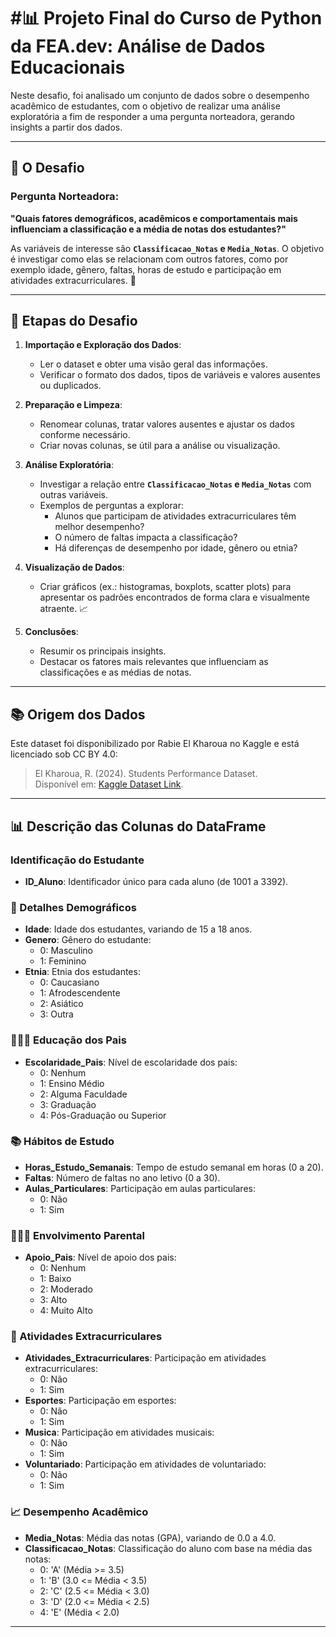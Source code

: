 # #**📊 Projeto Final do Curso de Python da FEA.dev: Análise de Dados Educacionais**

Neste desafio, foi analisado um conjunto de dados sobre o desempenho acadêmico de estudantes, com o objetivo de realizar uma análise exploratória a fim de responder a uma pergunta norteadora, gerando insights a partir dos dados.

---

## **🚀 O Desafio**

### **Pergunta Norteadora**:  
**"Quais fatores demográficos, acadêmicos e comportamentais mais influenciam a classificação e a média de notas dos estudantes?"**

As variáveis de interesse são **`Classificacao_Notas` e `Media_Notas`**. O objetivo é investigar como elas se relacionam com outros fatores, como por exemplo idade, gênero, faltas, horas de estudo e participação em atividades extracurriculares. 📝

---

## **📌 Etapas do Desafio**

1. **Importação e Exploração dos Dados**:
   - Ler o dataset e obter uma visão geral das informações.
   - Verificar o formato dos dados, tipos de variáveis e valores ausentes ou duplicados.

2. **Preparação e Limpeza**:
   - Renomear colunas, tratar valores ausentes e ajustar os dados conforme necessário.
   - Criar novas colunas, se útil para a análise ou visualização.

3. **Análise Exploratória**:
   - Investigar a relação entre **`Classificacao_Notas` e `Media_Notas`** com outras variáveis.
   - Exemplos de perguntas a explorar:
     - Alunos que participam de atividades extracurriculares têm melhor desempenho?
     - O número de faltas impacta a classificação?
     - Há diferenças de desempenho por idade, gênero ou etnia?

4. **Visualização de Dados**:
   - Criar gráficos (ex.: histogramas, boxplots, scatter plots) para apresentar os padrões encontrados de forma clara e visualmente atraente. 📈

5. **Conclusões**:
   - Resumir os principais insights.
   - Destacar os fatores mais relevantes que influenciam as classificações e as médias de notas.

---

## **📚 Origem dos Dados**
Este dataset foi disponibilizado por Rabie El Kharoua no Kaggle e está licenciado sob CC BY 4.0:  

> El Kharoua, R. (2024). Students Performance Dataset.  
> Disponível em: [Kaggle Dataset Link](https://www.kaggle.com/datasets/rabieelkharoua/students-performance-dataset).

---

## **📊 Descrição das Colunas do DataFrame**

### **Identificação do Estudante**  
- **ID_Aluno**: Identificador único para cada aluno (de 1001 a 3392).

### **👥 Detalhes Demográficos**  
- **Idade**: Idade dos estudantes, variando de 15 a 18 anos.  
- **Genero**: Gênero do estudante:
  - 0: Masculino
  - 1: Feminino  
- **Etnia**: Etnia dos estudantes:
  - 0: Caucasiano
  - 1: Afrodescendente
  - 2: Asiático
  - 3: Outra

### **👨‍👩‍👧 Educação dos Pais**  
- **Escolaridade_Pais**: Nível de escolaridade dos pais:
  - 0: Nenhum
  - 1: Ensino Médio
  - 2: Alguma Faculdade
  - 3: Graduação
  - 4: Pós-Graduação ou Superior

### **📚 Hábitos de Estudo**  
- **Horas_Estudo_Semanais**: Tempo de estudo semanal em horas (0 a 20).  
- **Faltas**: Número de faltas no ano letivo (0 a 30).  
- **Aulas_Particulares**: Participação em aulas particulares:
  - 0: Não
  - 1: Sim

### **👨‍👩‍👧 Envolvimento Parental**  
- **Apoio_Pais**: Nível de apoio dos pais:
  - 0: Nenhum
  - 1: Baixo
  - 2: Moderado
  - 3: Alto
  - 4: Muito Alto

### **🏫 Atividades Extracurriculares**  
- **Atividades_Extracurriculares**: Participação em atividades extracurriculares:
  - 0: Não
  - 1: Sim  
- **Esportes**: Participação em esportes:
  - 0: Não
  - 1: Sim  
- **Musica**: Participação em atividades musicais:
  - 0: Não
  - 1: Sim  
- **Voluntariado**: Participação em atividades de voluntariado:
  - 0: Não
  - 1: Sim

### **📈 Desempenho Acadêmico**  
- **Media_Notas**: Média das notas (GPA), variando de 0.0 a 4.0.  
- **Classificacao_Notas**: Classificação do aluno com base na média das notas:
  - 0: 'A' (Média >= 3.5)
  - 1: 'B' (3.0 <= Média < 3.5)
  - 2: 'C' (2.5 <= Média < 3.0)
  - 3: 'D' (2.0 <= Média < 2.5)
  - 4: 'E' (Média < 2.0)

---